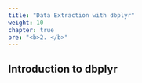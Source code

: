 ```yaml
---
title: "Data Extraction with dbplyr"
weight: 10
chapter: true
pre: "<b>2. </b>"
---
```


## Introduction to dbplyr


